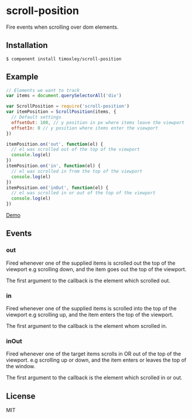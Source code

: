 # scroll-position

  Fire events when scrolling over dom elements.

## Installation

    $ component install timoxley/scroll-position

## Example

```js
// Elements we want to track
var items = document.querySelectorAll('div')

var ScrollPosition = require('scroll-position')
var itemPosition = ScrollPosition(items, {
  // Default settings
  offsetOut: 100, // y position in px where items leave the viewport
  offsetIn: 0 // y position where items enter the viewport
})

itemPosition.on('out', function(el) {
  // el was scrolled out of the top of the viewport
  console.log(el)
})
itemPosition.on('in', function(el) {
  // el was scrolled in from the top of the viewport
  console.log(el)
})
itemPosition.on('inOut', function(el) {
  // el was scrolled in or out of the top of the viewport
  console.log(el)
})
```

[Demo](http://timoxley.github.com/scroll-position/examples/menu)

## Events

### out
Fired whenever one of the supplied items is scrolled out the top of the viewport
e.g scrolling down, and the item goes out the top of the viewport.

The first argument to the callback is the element which scrolled out.

### in
Fired whenever one of the supplied items is scrolled into the top of the viewport
e.g scrolling up, and the item enters the top of the viewport.

The first argument to the callback is the element whom scrolled in.

### inOut

Fired whenever one of the target items scrolls in OR out of the top of the viewport.
e.g scrolling up or down, and the item enters or leaves the top of the window.

The first argument to the callback is the element which scrolled in or out.

## License

MIT
